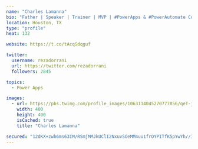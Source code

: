 ```yaml
---
name: "Charles Lamanna"
bio: "Father | Speaker | Trainer | MVP | #PowerApps & #PowerAutomate Community Super User | YouTuber Right-pointing triangle http://youtube.com/c/rezadorrani | Learn - Share - Clockwise rightwards and leftwards open circle arrows"
location: Houston, TX
type: "profile"
heat: 132

website: https://t.co/tAcqSdqguf

twitter:
  username: rezadorrani
  url: https://twitter.com/rezadorrani
  followers: 2845

topics:
  - Power Apps

images:
  - url: https://pbs.twimg.com/profile_images/1063114045270777856/qeT-jpWr_400x400.jpg
    width: 400
    height: 400
    isCached: true
    title: "Charles Lamanna"

secured: "12dKX+zwh6ms63IM/RSmjMMJkUClI2NxuvSOeMM4uu1frOYPITfK5pYwYh//IfwMt4ROM7lNiwCBMcMnjpdCy+CabM/c3FiVoPWM+ZL1OpAa8R+WYk5qk+h52CBQpCvQuSz6Ep3ITbmN0ojtHMF7trDqZ1GF3NSsMFanRkhsmvs5pJw/X4rC4MhwZz+8UrxLDFL9Utu3JS7Sc+Obb/L0oGPNv90ab6ZZaPdLIQwuVO+geKqD+ylgjyQPsPn2DtqVS1Lki2IXiuWpwSqLAWB3LDGSRjq0p5mkOIbMQWDrqUSd7HRDIkUUmndnG4aR6ilWJ4Ety+08fggTQcp0eyBN/XMR7GWuTUmnxZVKiGmfBLJowYM0fA6Qx7bGWBE7scWZ7/NYGFq+4oPEdlJZOw2ZpA==;oRdqBqjZqjzhL7VIztrC9g=="
---
```


